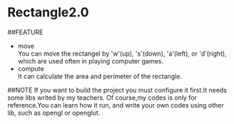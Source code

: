 # Rectangle2.0
##FEATURE
* move    
You can move the rectangel by 'w'(up), 's'(down), 'a'(left), or 'd'(right), which are used often in playing computer games.
* compute   
It can calculate the area and perimeter of the rectangle.           

##NOTE
If you want to build the project you must configure it first.It needs some libs writed by my teachers.
Of course,my codes is only for reference.You can learn how it run, and write your own codes using other lib, such as opengl or openglut.

